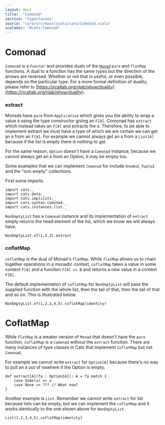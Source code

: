 ```yaml
---
layout: docs
title:  "Comonad"
section: "typeclasses"
source: "core/src/main/scala/cats/Comonad.scala"
scaladoc: "#cats.Comonad"
---
```

# Comonad

`Comonad` is a `Functor` and provides duals of the [`Monad`](monad.html) `pure`
and `flatMap` functions.  A dual to a function has the same types but the 
direction of the arrows are reversed. Whether or not that is useful, or even possible, 
depends on the particular type. For a more formal definition of duality, please 
refer to [https://ncatlab.org/nlab/show/duality](https://ncatlab.org/nlab/show/duality).

### extract

Monads have `pure` from `Applicative` which gives you the ability to wrap 
a value `A` using the type constructor giving an `F[A]`. Comonad has 
`extract` which instead takes an `F[A]` and extracts the `A`. Therefore, to be 
able to implement extract we must have a type of which we are certain
we can get an `A` from an `F[A]`. For example we cannot always get an `A` 
from a `List[A]` because if the list is empty there is nothing to get.

For the same reason, `Option` doesn't have a `Comonad` instance, because we 
cannot always get an `A` from an Option, it may be empty too.

Some examples that we can implement `Comonad` for include `OneAnd`, `Tuple2` 
and the "non empty" collections.

First some imports.

```tut:silent
import cats._
import cats.data._
import cats.implicits._
import cats.syntax.comonad._
import cats.instances.list._
```

`NonEmptyList` has a `Comonad` instance and its implementation of `extract` 
simply returns the head element of the list, which we know we will always
have.

```tut:book
NonEmptyList.of(1,2,3).extract
```

### coflatMap

`coflatMap` is the dual of Monad's `flatMap`.  While `flatMap` allows us to chain 
together operations in a monadic context, `coflatMap` takes a value in some context
 `F[A]` and a function `F[A] => B` and returns a new value in a context `F[B]`.

The default implementation of `coflatMap` for `NonEmptyList` will pass the supplied
function with the whole list, then the tail of that, then the tail of that and so 
on. This is illustrated below.

```tut:book
NonEmptyList.of(1,2,3,4,5).coflatMap(identity)
```

# CoflatMap

While `FlatMap` is a weaker version of `Monad` that doesn't have the `pure` function, 
`CoflatMap` is a `Comonad` without the `extract` function. There are many instances
of type classes in Cats that implement `CoflatMap` but not `Comonad`.

For example we cannot write `extract` for `Option[A]` because there's no way to 
pull an `A` out of nowhere if the Option is empty.

```tut:silent
def extract[A](fa : Option[A]): A = fa match {
	case Some(a) => a
	case None => ??? // What now?
}
```

Another example is `List`. Remember we cannot write `extract` for list because lists
can be empty, but we can implement the `coflatMap` and it works identically to the
one shown above for `NonEmptyList`.

```tut:book
List(1,2,3,4,5).coflatMap(identity)
```
